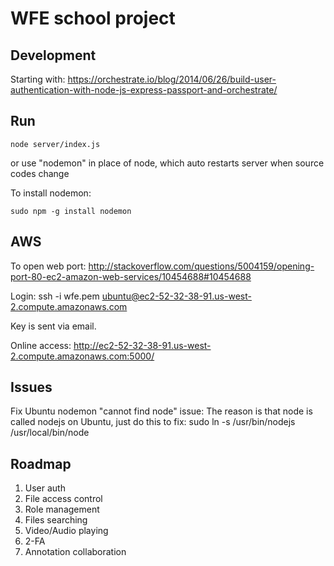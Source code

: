 WFE school project
===

Development
---
Starting with: https://orchestrate.io/blog/2014/06/26/build-user-authentication-with-node-js-express-passport-and-orchestrate/

Run
---
```
node server/index.js
```
or use "nodemon" in place of node, which auto restarts server when source codes change

To install nodemon: 
```
sudo npm -g install nodemon
```
AWS
---
To open web port: http://stackoverflow.com/questions/5004159/opening-port-80-ec2-amazon-web-services/10454688#10454688

Login:
ssh -i wfe.pem ubuntu@ec2-52-32-38-91.us-west-2.compute.amazonaws.com

Key is sent via email.

Online access:
http://ec2-52-32-38-91.us-west-2.compute.amazonaws.com:5000/

Issues
---
Fix Ubuntu nodemon "cannot find node" issue: The reason is that node is called nodejs on Ubuntu, just do this to fix:
sudo ln -s /usr/bin/nodejs /usr/local/bin/node

Roadmap
---
1. User auth
2. File access control
3. Role management
4. Files searching
5. Video/Audio playing
6. 2-FA
7. Annotation collaboration


